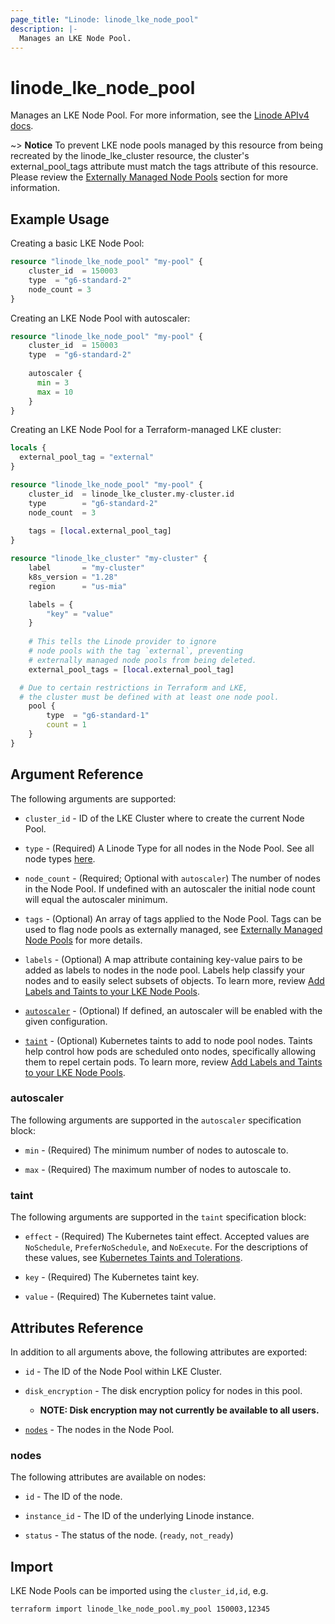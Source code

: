 ```yaml
---
page_title: "Linode: linode_lke_node_pool"
description: |-
  Manages an LKE Node Pool.
---
```


# linode\_lke\_node\_pool

Manages an LKE Node Pool.
For more information, see the [Linode APIv4 docs](https://techdocs.akamai.com/linode-api/reference/post-lke-cluster-pools).

~> **Notice** To prevent LKE node pools managed by this resource from being
recreated by the linode_lke_cluster resource, the cluster's external_pool_tags
 attribute must match the tags attribute of this resource. Please review the
[Externally Managed Node Pools](lke_cluster.md#externally-managed-node-pools)
section for more information.

## Example Usage

Creating a basic LKE Node Pool:

```terraform
resource "linode_lke_node_pool" "my-pool" {
    cluster_id  = 150003
    type  = "g6-standard-2"
    node_count = 3
}
```

Creating an LKE Node Pool with autoscaler:

```terraform
resource "linode_lke_node_pool" "my-pool" {
    cluster_id  = 150003
    type  = "g6-standard-2"
  
    autoscaler {
      min = 3
      max = 10
    }
}
```

Creating an LKE Node Pool for a Terraform-managed LKE cluster:

```terraform
locals {
  external_pool_tag = "external"
}

resource "linode_lke_node_pool" "my-pool" {
    cluster_id  = linode_lke_cluster.my-cluster.id
    type        = "g6-standard-2"
    node_count  = 3
  
    tags = [local.external_pool_tag]
}

resource "linode_lke_cluster" "my-cluster" {
    label       = "my-cluster"
    k8s_version = "1.28"
    region      = "us-mia"

    labels = {
        "key" = "value"
    }
    
    # This tells the Linode provider to ignore 
    # node pools with the tag `external`, preventing
    # externally managed node pools from being deleted.
    external_pool_tags = [local.external_pool_tag]

  # Due to certain restrictions in Terraform and LKE, 
  # the cluster must be defined with at least one node pool.
    pool {
        type  = "g6-standard-1"
        count = 1
    }
}
```

## Argument Reference

The following arguments are supported:

* `cluster_id` - ID of the LKE Cluster where to create the current Node Pool.

* `type` - (Required) A Linode Type for all nodes in the Node Pool. See all node types [here](https://api.linode.com/v4/linode/types).

* `node_count` - (Required; Optional with `autoscaler`) The number of nodes in the Node Pool. If undefined with an autoscaler the initial node count will equal the autoscaler minimum.

* `tags` - (Optional) An array of tags applied to the Node Pool. Tags can be used to flag node pools as externally managed, see [Externally Managed Node Pools](lke_cluster.md#externally-managed-node-pools) for more details.

* `labels` - (Optional) A map attribute containing key-value pairs to be added as labels to nodes in the node pool. Labels help classify your nodes and to easily select subsets of objects. To learn more, review [Add Labels and Taints to your LKE Node Pools](https://www.linode.com/docs/products/compute/kubernetes/guides/deploy-and-manage-cluster-with-the-linode-api/#add-labels-and-taints-to-your-lke-node-pools).

* [`autoscaler`](#autoscaler) - (Optional) If defined, an autoscaler will be enabled with the given configuration.

* [`taint`](#taint) - (Optional) Kubernetes taints to add to node pool nodes. Taints help control how pods are scheduled onto nodes, specifically allowing them to repel certain pods. To learn more, review [Add Labels and Taints to your LKE Node Pools](https://www.linode.com/docs/products/compute/kubernetes/guides/deploy-and-manage-cluster-with-the-linode-api/#add-labels-and-taints-to-your-lke-node-pools).

### autoscaler

The following arguments are supported in the `autoscaler` specification block:

* `min` - (Required) The minimum number of nodes to autoscale to.

* `max` - (Required) The maximum number of nodes to autoscale to.

### taint

The following arguments are supported in the `taint` specification block:

* `effect` - (Required) The Kubernetes taint effect. Accepted values are `NoSchedule`, `PreferNoSchedule`, and `NoExecute`. For the descriptions of these values, see [Kubernetes Taints and Tolerations](https://kubernetes.io/docs/concepts/scheduling-eviction/taint-and-toleration/).

* `key` - (Required) The Kubernetes taint key.

* `value` - (Required) The Kubernetes taint value.

## Attributes Reference

In addition to all arguments above, the following attributes are exported:

* `id` - The ID of the Node Pool within LKE Cluster.

* `disk_encryption` - The disk encryption policy for nodes in this pool.

  * **NOTE: Disk encryption may not currently be available to all users.**

* [`nodes`](#nodes) - The nodes in the Node Pool.

### nodes

The following attributes are available on nodes:

* `id` - The ID of the node.

* `instance_id` - The ID of the underlying Linode instance.

* `status` - The status of the node. (`ready`, `not_ready`)

## Import

LKE Node Pools can be imported using the `cluster_id,id`, e.g.

```sh
terraform import linode_lke_node_pool.my_pool 150003,12345
```
